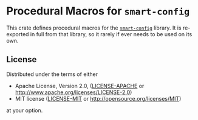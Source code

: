 # Procedural Macros for `smart-config`

This crate defines procedural macros for the [`smart-config`] library. It is re-exported in full
from that library, so it rarely if ever needs to be used on its own.

## License

Distributed under the terms of either

- Apache License, Version 2.0, ([LICENSE-APACHE](LICENSE-APACHE) or http://www.apache.org/licenses/LICENSE-2.0)
- MIT license ([LICENSE-MIT](LICENSE-MIT) or http://opensource.org/licenses/MIT)

at your option.

[`smart-config`]: ../smart-config
